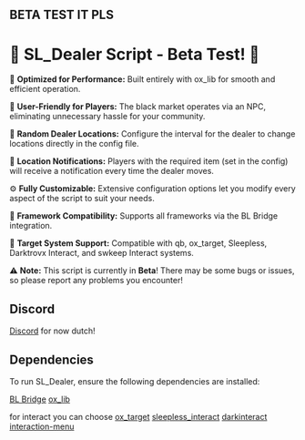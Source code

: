 
## BETA TEST IT PLS

# :rocket: SL_Dealer Script - Beta Test! :rocket:

:star2: **Optimized for Performance:** Built entirely with ox_lib for smooth and efficient operation.

:busts_in_silhouette: **User-Friendly for Players:** The black market operates via an NPC, eliminating unnecessary hassle for your community.

:round_pushpin: **Random Dealer Locations:** Configure the interval for the dealer to change locations directly in the config file.

:bell: **Location Notifications:** Players with the required item (set in the config) will receive a notification every time the dealer moves.

:gear: **Fully Customizable:** Extensive configuration options let you modify every aspect of the script to suit your needs.

:link: **Framework Compatibility:** Supports all frameworks via the BL Bridge integration.

:dart: **Target System Support:** Compatible with qb, ox_target, Sleepless, Darktrovx Interact, and swkeep Interact systems.

:warning: **Note:** This script is currently in **Beta**! There may be some bugs or issues, so please report any problems you encounter!

## Discord
[Discord](https://discord.gg/VGTmjNdN5e) for now dutch!
## Dependencies
To run SL_Dealer, ensure the following dependencies are installed:

[BL Bridge](https://github.com/Byte-Labs-Studio/bl_bridge)
[ox_lib](https://github.com/overextended/ox_lib)

for interact you can choose
[ox_target](https://github.com/overextended/ox_target)
[sleepless_interact](https://github.com/Sleepless-Development/sleepless_interact)
[darkinteract](https://github.com/darktrovx/interact)
[interaction-menu](https://github.com/swkeep/interaction-menu)




